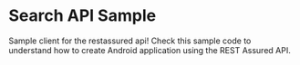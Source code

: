 Search API Sample
=========================

Sample client for the restassured api! Check this sample code to understand how to create Android application using the REST Assured API.
